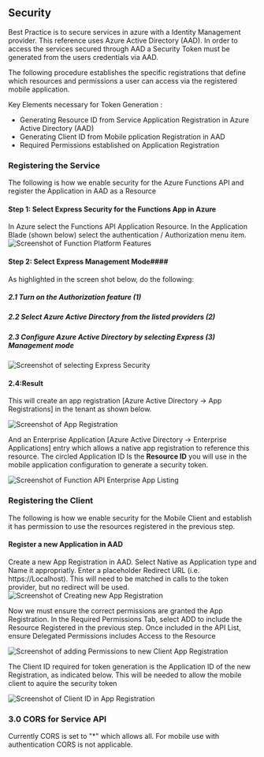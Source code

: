 ## Security

Best Practice is to secure services in azure with a Identity Management provider.  This reference uses Azure Active Directory (AAD).  In order to access the services secured through AAD a Security Token must be generated from the users credentials via AAD.

The following procedure establishes the specific registrations that define which resources and permissions a user can access via the registered mobile application.

Key Elements necessary for Token Generation :
<ul>
<li>Generating Resource ID from Service Application Registration in Azure Active Directory (AAD)</li>
<li>Generating Client ID from Mobile pplication Registration in AAD</li>
<li>Required Permissions established on Application Registration</li>
</ul>

### Registering the Service ###
The following is how we enable security for the Azure Functions API and register the Application in AAD as a Resource
#### Step 1: Select Express Security for the Functions App in Azure ####
In Azure select the Functions API Application Resource.  In the Application Blade (shown below) select the authentication / Authorization menu item.
![Screenshot of Function Platform Features](https://abaf81c44da6f407f97a8bac.blob.core.windows.net/screenshots/SC_Security_01.png)

#### Step 2: Select Express Management Mode####
As highlighted in the screen shot below, do the following:
##### 2.1 Turn on the Authorization feature (1) #####
##### 2.2 Select Azure Active Directory from the listed providers (2) #####
##### 2.3 Configure Azure Active Directory by selecting <i>Express</i> (3) Management mode ######
![Screenshot of selecting Express Security](https://abaf81c44da6f407f97a8bac.blob.core.windows.net/screenshots/SC_Security_02.png)

#### 2.4:Result ####
This will create an app registration [Azure Active Directory -> App Registrations] in the tenant as shown below.

![Screenshot of App Registration](https://abaf81c44da6f407f97a8bac.blob.core.windows.net/screenshots/SC_Security_03.png) 

And an Enterprise Application [Azure Active Directory -> Enterprise Applications] entry which allows a native app registration to reference this resource.  The circled Application ID Is the <b>Resource ID</b> you will use in the mobile application configuration to generate a security token.

![Screenshot of Function API Enterprise App Listing](https://abaf81c44da6f407f97a8bac.blob.core.windows.net/screenshots/SC_Security_04.png)

### Registering the Client ###
The following is how we enable security for the Mobile Client and establish it has permission to use the resources registered in the previous step.

#### Register a new Application in AAD  ####

Create a new App Registration in AAD.  Select Native as Application type and Name it appropriatly.  Enter a placeholder Redirect URL (i.e. https://Localhost).  This will need to be matched in calls to the token provider, but no redirect will be used.
![Screenshot of Creating new App Registration](https://abaf81c44da6f407f97a8bac.blob.core.windows.net/screenshots/SC_Security_05.png)

Now we must ensure the correct permissions are granted the App Registration.  In the Required Permissions Tab, select ADD to include the Resource Registered in the previous step.  Once included in the API List, ensure Delegated Permissions includes Access to the Resource

![Screenshot of adding Permissions to new Client App Registration](https://abaf81c44da6f407f97a8bac.blob.core.windows.net/screenshots/SC_Security_06.png)

The Client ID required for token generation is the Application ID of the new Registration, as indicated below.  This will be needed to allow the mobile client to aquire the security token

![Screenshot of Client ID in App Registration](https://abaf81c44da6f407f97a8bac.blob.core.windows.net/screenshots/SC_Security_07.png)

### 3.0 CORS for Service API ###
Currently CORS is set to "*" which allows all.  For mobile use with authentication CORS is not applicable.
